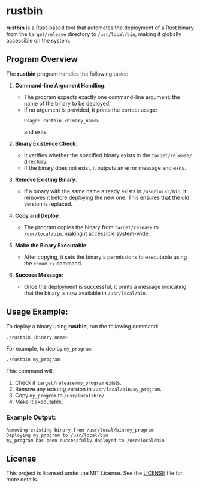 
# rustbin

**rustbin** is a Rust-based tool that automates the deployment of a Rust binary from the `target/release` directory to `/usr/local/bin`, making it globally accessible on the system.

## Program Overview

The **rustbin** program handles the following tasks:

1. **Command-line Argument Handling**: 
   - The program expects exactly one command-line argument: the name of the binary to be deployed.
   - If no argument is provided, it prints the correct usage: 
     ```
     Usage: rustbin <binary_name>
     ```
     and exits.

2. **Binary Existence Check**:
   - It verifies whether the specified binary exists in the `target/release/` directory.
   - If the binary does not exist, it outputs an error message and exits.

3. **Remove Existing Binary**:
   - If a binary with the same name already exists in `/usr/local/bin`, it removes it before deploying the new one. This ensures that the old version is replaced.

4. **Copy and Deploy**:
   - The program copies the binary from `target/release` to `/usr/local/bin`, making it accessible system-wide.

5. **Make the Binary Executable**:
   - After copying, it sets the binary's permissions to executable using the `chmod +x` command.

6. **Success Message**:
   - Once the deployment is successful, it prints a message indicating that the binary is now available in `/usr/local/bin`.

## Usage Example:

To deploy a binary using **rustbin**, run the following command:

```bash
./rustbin <binary_name>
```

For example, to deploy `my_program`:

```bash
./rustbin my_program
```

This command will:
1. Check if `target/release/my_program` exists.
2. Remove any existing version in `/usr/local/bin/my_program`.
3. Copy `my_program` to `/usr/local/bin/`.
4. Make it executable.

### Example Output:

```
Removing existing binary from /usr/local/bin/my_program
Deploying my_program to /usr/local/bin
my_program has been successfully deployed to /usr/local/bin
```

## License

This project is licensed under the MIT License. See the [LICENSE](LICENSE) file for more details.
